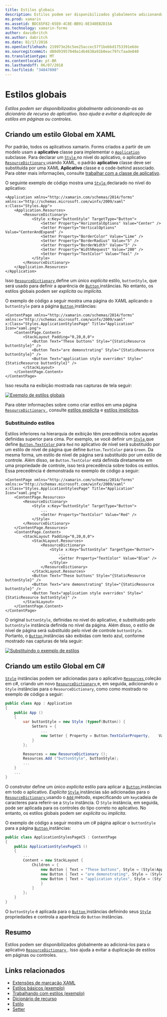 ```yaml
---
title: Estilos globais
description: Estilos podem ser disponibilizados globalmente adicionando-as ao dicionário de recurso do aplicativo. Isso ajuda a evitar a duplicação de estilos em páginas ou controles.
ms.prod: xamarin
ms.assetid: BDC65F82-65E0-4C8E-BB91-8E340EB2D15A
ms.technology: xamarin-forms
author: davidbritch
ms.author: dabritch
ms.date: 02/17/2016
ms.openlocfilehash: 219973e26c5ee25accec57f1bebbd1753391e6de
ms.sourcegitcommit: d80d93957040a14b4638a91b0eac797cfaade840
ms.translationtype: MT
ms.contentlocale: pt-BR
ms.lasthandoff: 06/07/2018
ms.locfileid: "34847898"
---
```

# <a name="global-styles"></a>Estilos globais

_Estilos podem ser disponibilizados globalmente adicionando-as ao dicionário de recurso do aplicativo. Isso ajuda a evitar a duplicação de estilos em páginas ou controles._

## <a name="creating-a-global-style-in-xaml"></a>Criando um estilo Global em XAML

Por padrão, todos os aplicativos xamarin. Forms criados a partir de um modelo usam a **aplicativo** classe para implementar o [ `Application` ](https://developer.xamarin.com/api/type/Xamarin.Forms.Application/) subclasse. Para declarar um [ `Style` ](https://developer.xamarin.com/api/type/Xamarin.Forms.Style/) no nível do aplicativo, o aplicativo [ `ResourceDictionary` ](https://developer.xamarin.com/api/type/Xamarin.Forms.ResourceDictionary/) usando XAML, o padrão **aplicativo** classe deve ser substituída por uma XAML **Aplicativo** classe e o code-behind associado. Para obter mais informações, consulte [trabalhar com a classe de aplicativo](~/xamarin-forms/app-fundamentals/application-class.md).

O seguinte exemplo de código mostra uma [ `Style` ](https://developer.xamarin.com/api/type/Xamarin.Forms.Style/) declarado no nível do aplicativo:

```xaml
<Application xmlns="http://xamarin.com/schemas/2014/forms" xmlns:x="http://schemas.microsoft.com/winfx/2009/xaml" x:Class="Styles.App">
    <Application.Resources>
        <ResourceDictionary>
            <Style x:Key="buttonStyle" TargetType="Button">
                <Setter Property="HorizontalOptions" Value="Center" />
                <Setter Property="VerticalOptions" Value="CenterAndExpand" />
                <Setter Property="BorderColor" Value="Lime" />
                <Setter Property="BorderRadius" Value="5" />
                <Setter Property="BorderWidth" Value="5" />
                <Setter Property="WidthRequest" Value="200" />
                <Setter Property="TextColor" Value="Teal" />
            </Style>
        </ResourceDictionary>
    </Application.Resources>
</Application>
```

Isso [ `ResourceDictionary` ](https://developer.xamarin.com/api/type/Xamarin.Forms.ResourceDictionary/) define um único *explícita* estilo, `buttonStyle`, que será usado para definir a aparência de [ `Button` ](https://developer.xamarin.com/api/type/Xamarin.Forms.Button/) instâncias. No entanto, os estilos globais podem ser *explícita* ou *implícita*.

O exemplo de código a seguir mostra uma página do XAML aplicando o `buttonStyle` para a página [ `Button` ](https://developer.xamarin.com/api/type/Xamarin.Forms.Button/) instâncias:

```xaml
<ContentPage xmlns="http://xamarin.com/schemas/2014/forms" xmlns:x="http://schemas.microsoft.com/winfx/2009/xaml" x:Class="Styles.ApplicationStylesPage" Title="Application" Icon="xaml.png">
    <ContentPage.Content>
        <StackLayout Padding="0,20,0,0">
            <Button Text="These buttons" Style="{StaticResource buttonStyle}" />
            <Button Text="are demonstrating" Style="{StaticResource buttonStyle}" />
            <Button Text="application style overrides" Style="{StaticResource buttonStyle}" />
        </StackLayout>
    </ContentPage.Content>
</ContentPage>
```

Isso resulta na exibição mostrada nas capturas de tela seguir:

[![](application-images/application-styles-1.png "Exemplo de estilos globais")](application-images/application-styles-1-large.png#lightbox "exemplo estilos globais")

Para obter informações sobre como criar estilos em uma página [ `ResourceDictionary` ](https://developer.xamarin.com/api/type/Xamarin.Forms.ResourceDictionary/), consulte [estilos explícita](~/xamarin-forms/user-interface/styles/explicit.md) e [estilos implícitos](~/xamarin-forms/user-interface/styles/implicit.md).

### <a name="overriding-styles"></a>Substituindo estilos

Estilos inferiores na hierarquia de exibição têm precedência sobre aquelas definidas superior para cima. Por exemplo, se você definir um [ `Style` ](https://developer.xamarin.com/api/type/Xamarin.Forms.Style/) que define [ `Button.TextColor` ](https://developer.xamarin.com/api/property/Xamarin.Forms.Button.TextColor/) para `Red` no aplicativo de nível será substituído por um estilo de nível de página que define `Button.TextColor` para `Green`. Da mesma forma, um estilo de nível de página será substituído por um estilo de controle. Além disso, se `Button.TextColor` está definida diretamente em uma propriedade de controle, isso terá precedência sobre todos os estilos. Essa precedência é demonstrada no exemplo de código a seguir:

```xaml
<ContentPage xmlns="http://xamarin.com/schemas/2014/forms" xmlns:x="http://schemas.microsoft.com/winfx/2009/xaml" x:Class="Styles.ApplicationStylesPage" Title="Application" Icon="xaml.png">
    <ContentPage.Resources>
        <ResourceDictionary>
            <Style x:Key="buttonStyle" TargetType="Button">
                ...
                <Setter Property="TextColor" Value="Red" />
            </Style>
        </ResourceDictionary>
    </ContentPage.Resources>
    <ContentPage.Content>
        <StackLayout Padding="0,20,0,0">
            <StackLayout.Resources>
                <ResourceDictionary>
                    <Style x:Key="buttonStyle" TargetType="Button">
                        ...
                        <Setter Property="TextColor" Value="Blue" />
                    </Style>
                </ResourceDictionary>
            </StackLayout.Resources>
            <Button Text="These buttons" Style="{StaticResource buttonStyle}" />
            <Button Text="are demonstrating" Style="{StaticResource buttonStyle}" />
            <Button Text="application style overrides" Style="{StaticResource buttonStyle}" />
        </StackLayout>
    </ContentPage.Content>
</ContentPage>
```

O original `buttonStyle`, definidas no nível do aplicativo, é substituído pelo `buttonStyle` instância definida no nível da página. Além disso, o estilo de nível de página será substituído pelo nível de controle `buttonStyle`. Portanto, o [ `Button` ](https://developer.xamarin.com/api/type/Xamarin.Forms.Button/) instâncias são exibidas com texto azul, conforme mostrado nas capturas de tela seguir:

[![](application-images/application-styles-2.png "Substituindo o exemplo de estilos")](application-images/application-styles-2-large.png#lightbox "substituindo estilos de exemplo")

## <a name="creating-a-global-style-in-c35"></a>Criando um estilo Global em C&#35;

[`Style`](https://developer.xamarin.com/api/type/Xamarin.Forms.Style/) instâncias podem ser adicionadas para o aplicativo [ `Resources` ](https://developer.xamarin.com/api/property/Xamarin.Forms.VisualElement.Resources/) coleção em c#, criando um novo [ `ResourceDictionary` ](https://developer.xamarin.com/api/type/Xamarin.Forms.ResourceDictionary/)e, em seguida, adicionando o `Style` instâncias para o `ResourceDictionary`, como como mostrado no exemplo de código a seguir:

```csharp
public class App : Application
{
    public App ()
    {
        var buttonStyle = new Style (typeof(Button)) {
            Setters = {
                ...
                new Setter { Property = Button.TextColorProperty,    Value = Color.Teal }
            }
        };

        Resources = new ResourceDictionary ();
        Resources.Add ("buttonStyle", buttonStyle);
        ...
    }
    ...
}
```

O construtor define um único *explícita* estilo para aplicar a [ `Button` ](https://developer.xamarin.com/api/type/Xamarin.Forms.Button/) instâncias em todo o aplicativo. *Explícita* [ `Style` ](https://developer.xamarin.com/api/type/Xamarin.Forms.Style/) instâncias são adicionadas para o [ `ResourceDictionary` ](https://developer.xamarin.com/api/type/Xamarin.Forms.ResourceDictionary/) usando o [ `Add` ](https://developer.xamarin.com/api/member/Xamarin.Forms.ResourceDictionary.Add/p/System.String/System.Object/) método, especificando um `key`cadeia de caracteres para referir-se a `Style` instância. O `Style` instância, em seguida, pode ser aplicada para os controles do tipo correto no aplicativo. No entanto, os estilos globais podem ser *explícita* ou *implícita*.

O exemplo de código a seguir mostra um c# página aplicar o `buttonStyle` para a página [ `Button` ](https://developer.xamarin.com/api/type/Xamarin.Forms.Button/) instâncias:

```csharp
public class ApplicationStylesPageCS : ContentPage
{
    public ApplicationStylesPageCS ()
    {
        ...
        Content = new StackLayout {
            Children = {
                new Button { Text = "These buttons", Style = (Style)Application.Current.Resources ["buttonStyle"] },
                new Button { Text = "are demonstrating", Style = (Style)Application.Current.Resources ["buttonStyle"] },
                new Button { Text = "application styles", Style = (Style)Application.Current.Resources ["buttonStyle"]
                }
            }
        };
    }
}
```

O `buttonStyle` é aplicada para o [ `Button` ](https://developer.xamarin.com/api/type/Xamarin.Forms.Button/) instâncias definindo seus [ `Style` ](https://developer.xamarin.com/api/property/Xamarin.Forms.VisualElement.Style/) propriedades e controla a aparência do `Button` instâncias.

## <a name="summary"></a>Resumo

Estilos podem ser disponibilizados globalmente ao adicioná-los para o aplicativo [ `ResourceDictionary` ](https://developer.xamarin.com/api/type/Xamarin.Forms.ResourceDictionary/). Isso ajuda a evitar a duplicação de estilos em páginas ou controles.



## <a name="related-links"></a>Links relacionados

- [Extensões de marcação XAML](~/xamarin-forms/xaml/xaml-basics/xaml-markup-extensions.md)
- [Estilos básicos (exemplo)](https://developer.xamarin.com/samples/xamarin-forms/UserInterface/Styles/BasicStyles/)
- [Trabalhando com estilos (exemplo)](https://developer.xamarin.com/samples/xamarin-forms/WorkingWithStyles/)
- [Dicionário de recurso](https://developer.xamarin.com/api/type/Xamarin.Forms.ResourceDictionary/)
- [Estilo](https://developer.xamarin.com/api/type/Xamarin.Forms.Style/)
- [Setter](https://developer.xamarin.com/api/type/Xamarin.Forms.Setter/)
